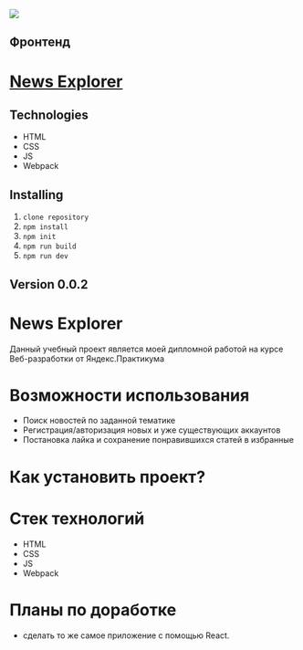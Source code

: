 [![](https://pictures.s3.yandex.net/frontend-developer/dom_bom/logo.svg)](https://praktikum.yandex.ru/profile/web-developer/)
## Фронтенд

# [**News Explorer**](https://pavelcydep.github.io/neews-explorer-frontend/)

## Technologies

* HTML 
* CSS
* JS
* Webpack

## Installing

1. `clone repository`
2. `npm install`
3. `npm init`
4. `npm run build`
5. `npm run dev`

## Version 0.0.2

News Explorer
=============
Данный учебный проект является моей дипломной работой на курсе Веб-разработки от Яндекс.Практикума

Возможности использования
=========================
- Поиск новостей по заданной тематике
- Регистрация/авторизация новых и уже существующих аккаунтов
- Постановка лайка и сохранение понравившихся статей в избранные

Как установить проект?
================


Стек технологий
===============
* HTML 
* CSS
* JS
* Webpack

Планы по доработке
==================
- сделать то же самое приложение с помощью React. 

